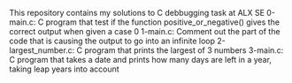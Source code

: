 This repository contains my  solutions to C debbugging task at ALX SE
0-main.c: C program that test if the function positive_or_negative() gives the correct output when given a case 0
1-main.c: Comment out the part of the code that is causing the output to go into an infinite loop
2-largest_number.c: C program that prints the largest of 3 numbers
3-main.c: C program that takes a date and prints how many days are left in a year, taking leap years into account
